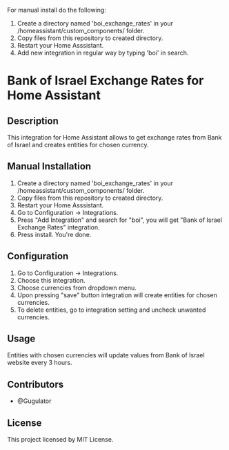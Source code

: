 For manual install do the following:
1. Create a directory named 'boi_exchange_rates' in your /homeassistant/custom_components/ folder.
2. Copy files from this repository to created directory.
3. Restart your Home Asssistant.
4. Add new integration in regular way by typing 'boi' in search.

# Bank of Israel Exchange Rates for Home Assistant

## Description

This integration for Home Assistant allows to get exchange rates from Bank of Israel and creates entities for chosen currency.

## Manual Installation

1. Create a directory named 'boi_exchange_rates' in your /homeassistant/custom_components/ folder.
2. Copy files from this repository to created directory.
3. Restart your Home Asssistant.
4. Go to Configuration -> Integrations.
5. Press "Add Integration" and search for "boi", you will get "Bank of Israel Exchange Rates" integration.
6. Press install. You're done.

## Configuration

1. Go to Configuration -> Integrations.
2. Choose this integration.
3. Choose currencies from dropdown menu.
4. Upon pressing "save" button integration will create entities for chosen currencies.
5. To delete entities, go to integration setting and uncheck unwanted currencies.

## Usage

Entities with chosen currencies will update values from Bank of Israel website every 3 hours.

## Contributors

- @Gugulator

## License

This project licensed by MIT License.
